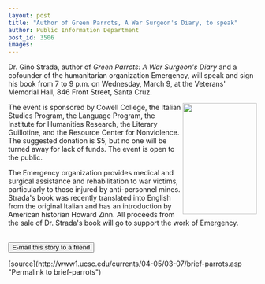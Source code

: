 ```yaml
---
layout: post
title: "Author of Green Parrots, A War Surgeon's Diary, to speak"
author: Public Information Department
post_id: 3506
images:
---
```


<a name="content" id="content"></a>
<p>
  Dr. Gino Strada, author of <i>Green Parrots: A War Surgeon's Diary</i> and a cofounder of the humanitarian organization Emergency, will speak and sign his book from 7 to 9 p.m. on Wednesday, March 9, at the Veterans' Memorial Hall, 846 Front Street, Santa Cruz.
</p>
<p>
  <img align="right" height="226" src="../art/green_parrots.150.jpg" width="150" alt="">The event is sponsored by Cowell College, the Italian Studies Program, the Language Program, the Institute for Humanities Research, the Literary Guillotine, and the Resource Center for Nonviolence. The suggested donation is $5, but no one will be turned away for lack of funds. The event is open to the public.
</p>
<p>
  The Emergency organization provides medical and surgical assistance and rehabilitation to war victims, particularly to those injured by anti-personnel mines. Strada's book was recently translated into English from the original Italian and has an introduction by American historian Howard Zinn. All proceeds from the sale of Dr. Strada's book will go to support the work of Emergency.
</p>
<p>
  <br>
  <input name="t1" size="-1" type="hidden"> <input name="SUBMIT" type="submit" value="E-mail this story to a friend">
</p>
<p>

</p>
[source](http://www1.ucsc.edu/currents/04-05/03-07/brief-parrots.asp "Permalink to brief-parrots")
